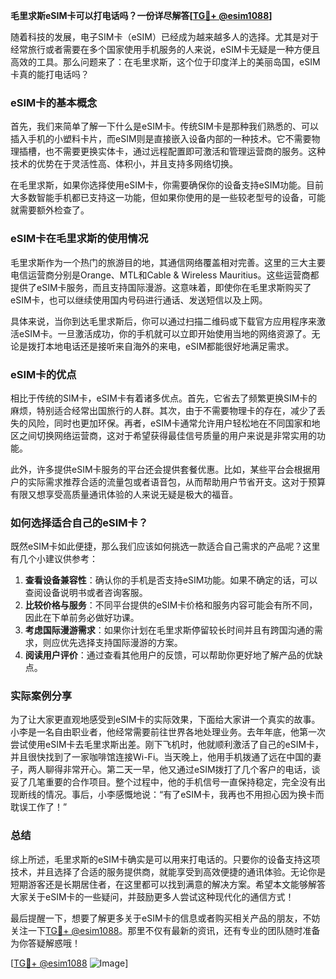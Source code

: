**毛里求斯eSIM卡可以打电话吗？一份详尽解答[[TG💪+ @esim1088](https://t.me/s/esim1088)]**

随着科技的发展，电子SIM卡（eSIM）已经成为越来越多人的选择。尤其是对于经常旅行或者需要在多个国家使用手机服务的人来说，eSIM卡无疑是一种方便且高效的工具。那么问题来了：在毛里求斯，这个位于印度洋上的美丽岛国，eSIM卡真的能打电话吗？

### eSIM卡的基本概念

首先，我们来简单了解一下什么是eSIM卡。传统SIM卡是那种我们熟悉的、可以插入手机的小塑料卡片，而eSIM则是直接嵌入设备内部的一种技术。它不需要物理插槽，也不需要更换实体卡，通过远程配置即可激活和管理运营商的服务。这种技术的优势在于灵活性高、体积小，并且支持多网络切换。

在毛里求斯，如果你选择使用eSIM卡，你需要确保你的设备支持eSIM功能。目前大多数智能手机都已支持这一功能，但如果你使用的是一些较老型号的设备，可能就需要额外检查了。

### eSIM卡在毛里求斯的使用情况

毛里求斯作为一个热门的旅游目的地，其通信网络覆盖相对完善。这里的三大主要电信运营商分别是Orange、MTL和Cable & Wireless Mauritius。这些运营商都提供了eSIM卡服务，而且支持国际漫游。这意味着，即使你在毛里求斯购买了eSIM卡，也可以继续使用国内号码进行通话、发送短信以及上网。

具体来说，当你到达毛里求斯后，你可以通过扫描二维码或下载官方应用程序来激活eSIM卡。一旦激活成功，你的手机就可以立即开始使用当地的网络资源了。无论是拨打本地电话还是接听来自海外的来电，eSIM都能很好地满足需求。

### eSIM卡的优点

相比于传统的SIM卡，eSIM卡有着诸多优点。首先，它省去了频繁更换SIM卡的麻烦，特别适合经常出国旅行的人群。其次，由于不需要物理卡的存在，减少了丢失的风险，同时也更加环保。再者，eSIM卡通常允许用户轻松地在不同国家和地区之间切换网络运营商，这对于希望获得最佳信号质量的用户来说是非常实用的功能。

此外，许多提供eSIM卡服务的平台还会提供套餐优惠。比如，某些平台会根据用户的实际需求推荐合适的流量包或者语音包，从而帮助用户节省开支。这对于预算有限又想享受高质量通讯体验的人来说无疑是极大的福音。

### 如何选择适合自己的eSIM卡？

既然eSIM卡如此便捷，那么我们应该如何挑选一款适合自己需求的产品呢？这里有几个小建议供参考：

1. **查看设备兼容性**：确认你的手机是否支持eSIM功能。如果不确定的话，可以查阅设备说明书或者咨询客服。
2. **比较价格与服务**：不同平台提供的eSIM卡价格和服务内容可能会有所不同，因此在下单前务必做好功课。
3. **考虑国际漫游需求**：如果你计划在毛里求斯停留较长时间并且有跨国沟通的需求，则应优先选择支持国际漫游的方案。
4. **阅读用户评价**：通过查看其他用户的反馈，可以帮助你更好地了解产品的优缺点。

### 实际案例分享

为了让大家更直观地感受到eSIM卡的实际效果，下面给大家讲一个真实的故事。小李是一名自由职业者，他经常需要前往世界各地处理业务。去年年底，他第一次尝试使用eSIM卡去毛里求斯出差。刚下飞机时，他就顺利激活了自己的eSIM卡，并且很快找到了一家咖啡馆连接Wi-Fi。当天晚上，他用手机拨通了远在中国的妻子，两人聊得非常开心。第二天一早，他又通过eSIM拨打了几个客户的电话，谈妥了几笔重要的合作项目。整个过程中，他的手机信号一直保持稳定，完全没有出现断线的情况。事后，小李感慨地说：“有了eSIM卡，我再也不用担心因为换卡而耽误工作了！”

### 总结

综上所述，毛里求斯的eSIM卡确实是可以用来打电话的。只要你的设备支持这项技术，并且选择了合适的服务提供商，就能享受到高效便捷的通讯体验。无论你是短期游客还是长期居住者，在这里都可以找到满意的解决方案。希望本文能够解答大家关于eSIM卡的一些疑问，并鼓励更多人尝试这种现代化的通信方式！

最后提醒一下，想要了解更多关于eSIM卡的信息或者购买相关产品的朋友，不妨关注一下[TG💪+ @esim1088](https://t.me/s/esim1088)。那里不仅有最新的资讯，还有专业的团队随时准备为你答疑解惑哦！

[[TG💪+ @esim1088](https://t.me/s/esim1088) ![Image](https://i.postimg.cc/4NQfJmqS/Snipaste-2025-05-13-00-14-12.png)]